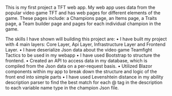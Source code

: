 This is my first project a TFT web app. My web app uses data from the popular video game TFT and has web pages for different elements of the game. 
These pages include: a Champions page, an Items page, a Traits page, a Team builder page and pages for each individual champion in the game.

The skills I have shown will building this project are:
•	I have built my project with 4 main layers: Core Layer, Api Layer, Infrastructure Layer and Frontend Layer.
•	I have deserialize Json data about the video game Teamfight Tactics to be used in my webapp 
•	I have used Bootstrap to structure the frontend.
•	Created an API to access data in my database, which is compiled from the Json data on a per-request basis.
•	Utilized Blazor components within my app to break down the structure and logic of the front end into simple parts
•	I have used Levenshtein distance in my ability description parser to find the best match for each @ tag in the description to each variable name type in the champion Json file.
